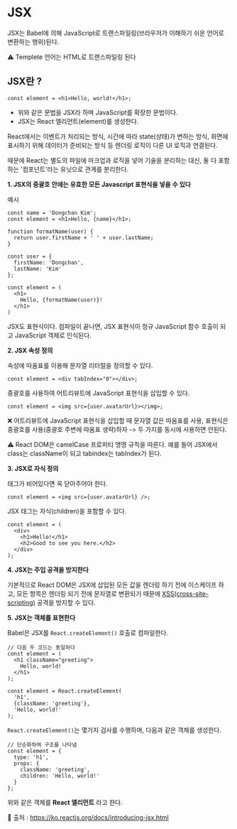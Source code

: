 # JSX

JSX는 Babel에 의해 JavaScript로 트랜스파일링(브라우저가 이해하기 쉬운 언어로 변환하는 행위)된다.

⚠ Templete 언어는 HTML로 트랜스파일링 된다

## JSX란 ?

```JSX
const element = <h1>Hello, world!</h1>;
```
- 위와 같은 문법을 JSX라 하며 JavaScript를 확장한 문법이다. 
- JSX는 React 엘리먼트(element)를 생성한다.

React에서는 이벤트가 처리되는 방식, 시간에 따라 state(상태)가 변하는 방식, 화면에 표시하기 위해 데이터가 준비되는 방식 등 렌더링 로직이 다른 UI 로직과 연결된다.

때문에 React는 별도의 파일에 마크업과 로직을 넣어 기술을 분리하는 대신, 둘 다 포함하는 '컴포넌트'라는 유닛으로 관계를 분리한다.

**1. JSX의 중괄호 안에는 유효한 모든 Javascript 표현식을 넣을 수 있다**

예시
```JSX
const name = 'Dongchan Kim';
const element = <h1>Hello, {name}</h1>;
```
```JSX
function formatName(user) {
  return user.firstName + ' ' + user.lastName;
}

const user = {
  firstName: 'Dongchan',
  lastName: 'Kim'
};

const element = (
  <h1>
    Hello, {formatName(user)}! 
  </h1>
)
```

JSX도 표현식이다. 컴파일이 끝나면, JSX 표현식이 정규 JavaScript 함수 호출이 되고 JavaScript 객체로 인식된다.

**2. JSX 속성 정의**

속성에 따옴표를 이용해 문자열 리터럴을 정의할 수 있다.
```JSX
const element = <div tabIndex="0"></div>;
```

중괄호를 사용하여 어트리뷰트에 JavaScript 표현식을 삽입할 수 있다.
```JSX
const element = <img src={user.avatarUrl}></img>;
```
❌ 어트리뷰트에 JavaScript 표현식을 삽입할 때 문자열 값은 따옴표를 사용, 표현식은 중괄호를 사용(중괄호 주변에 따옴표 생략)하자 -> 두 가지를 동시에 사용하면 안된다.

⚠ React DOM은 camelCase 프로퍼티 명명 규칙을 따른다. 예를 들어 JSX에서 class는 className이 되고 tabindex는 tabIndex가 된다.

**3. JSX로 자식 정의**

태그가 비어있다면 꼭 닫아주어야 한다.
```JSX
const element = <img src={user.avatarUrl} />;
```

JSX 태그는 자식(children)을 포함할 수 있다.
```JSX
const element = (
  <div>
    <h1>Hello!</h1>
    <h2>Good to see you here.</h2>
  </div>
);
```

**4. JSX는 주입 공격을 방지한다**

기본적으로 React DOM은 JSX에 삽입된 모든 값을 렌더링 하기 전에 이스케이프 하고, 모든 항목은 렌더링 되기 전에 문자열로 변환되기 때문에 [XSS(cross-site-scripting)](https://ko.wikipedia.org/wiki/%EC%82%AC%EC%9D%B4%ED%8A%B8_%EA%B0%84_%EC%8A%A4%ED%81%AC%EB%A6%BD%ED%8C%85) 공격을 방지할 수 있다.

**5. JSX는 객체를 표현한다**

Babel은 JSX를 `React.createElement()` 호출로 컴파일한다.
```JSX
// 다음 두 코드는 동일하다
const element = (
  <h1 className="greeting">
    Hello, world!
  </h1>
);

const element = React.createElement(
  'h1',
  {className: 'greeting'},
  'Hello, world!'
);
```

`React.createElement()`는 몇가지 검사를 수행하며, 다음과 같은 객체를 생성한다.
```JSX
// 단순화하여 구조를 나타냄
const element = {
  type: 'h1',
  props: {
    className: 'greeting',
    children: 'Hello, world!'
  }
};
```

위와 같은 객체를 **React 엘리먼트** 라고 한다.

🎯 출처 : https://ko.reactjs.org/docs/introducing-jsx.html